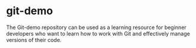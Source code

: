 # git-demo
The Git-demo repository can be used as a learning resource for beginner developers who want to learn how to work with Git and effectively manage versions of their code.
